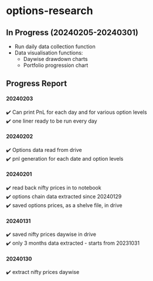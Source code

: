 # options-research

## In Progress (20240205-20240301)
- Run daily data collection function
- Data visualisation functions:
  - Daywise drawdown charts
  - Portfolio progression chart

## Progress Report

#### 20240203
✔️ Can print PnL for each day and for various option levels <br>
✔️ one liner ready to be run every day <br>

#### 20240202
✔️ Options data read from drive <br>
✔️ pnl generation for each date and option levels

#### 20240201
✔️ read back nifty prices in to notebook <br>
✔️ options chain data extracted since 20240129 <br>
✔️ saved options prices, as a shelve file, in drive

#### 20240131
✔️ saved nifty prices daywise in drive <br>
✔️ only 3 months data extracted - starts from 20231031 

#### 20240130
✔️ extract nifty prices daywise 
